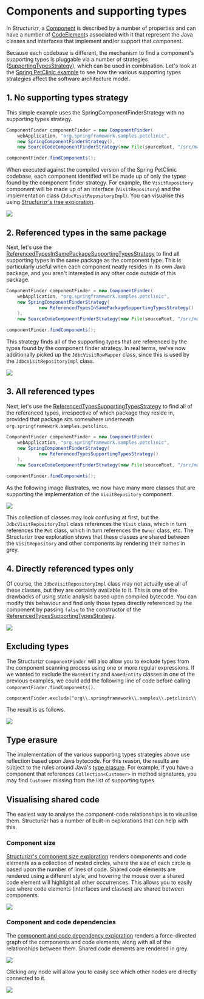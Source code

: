 # Components and supporting types

In Structurizr, a [Component](https://github.com/structurizr/java/blob/master/structurizr-core/src/com/structurizr/model/Component.java) is described by a number of properties and can have a number of [CodeElement](https://github.com/structurizr/java/blob/master/structurizr-core/src/com/structurizr/model/CodeElement.java)s associated with it that represent the Java classes and interfaces that implement and/or support that component.

Because each codebase is different, the mechanism to find a component's supporting types is pluggable via a number of strategies ([SupportingTypesStrategy](https://github.com/structurizr/java-extensions/blob/master/structurizr-analysis/src/com/structurizr/analysis/SupportingTypesStrategy.java)), which can be used in combination.
Let's look at the [Spring PetClinic example](spring-petclinic.md) to see how the various supporting types strategies affect the software architecture model.

## 1. No supporting types strategy

This simple example uses the SpringComponentFinderStrategy with no supporting types strategy.

```java
ComponentFinder componentFinder = new ComponentFinder(
    webApplication, "org.springframework.samples.petclinic",
    new SpringComponentFinderStrategy(),
    new SourceCodeComponentFinderStrategy(new File(sourceRoot, "/src/main/java/"), 150));

componentFinder.findComponents();
```

When executed against the compiled version of the Spring PetClinic codebase, each component identified will be made up of only the types found by the component finder strategy.
For example, the `VisitRepository` component will be made up of an interface (`VisitRepository`) and the implementation class (`JdbcVisitRepositoryImpl`).
You can visualise this using [Structurizr's tree exploration](https://structurizr.com/help/explorations).

![](images/supporting-types-1.png)
 
## 2. Referenced types in the same package

Next, let's use the [ReferencedTypesInSamePackageSupportingTypesStrategy](https://github.com/structurizr/java-extensions/blob/master/structurizr-analysis/src/com/structurizr/analysis/ReferencedTypesInSamePackageSupportingTypesStrategy.java) to find all supporting types in the same package as the component type.
This is particularly useful when each component neatly resides in its own Java package, and you aren't interested in any other code outside of this package.

```java
ComponentFinder componentFinder = new ComponentFinder(
    webApplication, "org.springframework.samples.petclinic",
    new SpringComponentFinderStrategy(
            new ReferencedTypesInSamePackageSupportingTypesStrategy()
    ),
    new SourceCodeComponentFinderStrategy(new File(sourceRoot, "/src/main/java/"), 150));

componentFinder.findComponents();
```

This strategy finds all of the supporting types that are referenced by the types found by the component finder strategy.
In real terms, we've now additionally picked up the `JdbcVisitRowMapper` class, since this is used by the `JdbcVisitRepositoryImpl` class.

![](images/supporting-types-2.png)

## 3. All referenced types

Next, let's use the [ReferencedTypesSupportingTypesStrategy](https://github.com/structurizr/java-extensions/blob/master/structurizr-analysis/src/com/structurizr/analysis/ReferencedTypesSupportingTypesStrategy.java) to find all of the referenced types, irrespective of which package they reside in, provided that package sits somewhere underneath `org.springframework.samples.petclinic`.

```java
ComponentFinder componentFinder = new ComponentFinder(
    webApplication, "org.springframework.samples.petclinic",
    new SpringComponentFinderStrategy(
            new ReferencedTypesSupportingTypesStrategy()
    ),
    new SourceCodeComponentFinderStrategy(new File(sourceRoot, "/src/main/java/"), 150));

componentFinder.findComponents();
```

As the following image illustrates, we now have many more classes that are supporting the implementation of the `VisitRepository` component.

![](images/supporting-types-3.png)

This collection of classes may look confusing at first, but the `JdbcVisitRepositoryImpl` class references the `Visit` class, which in turn references the `Pet` class, which in turn references the `Owner` class, etc.
The Structurizr tree exploration shows that these classes are shared between the `VisitRepository` and other components by rendering their names in grey.

## 4. Directly referenced types only

Of course, the `JdbcVisitRepositoryImpl` class may not actually use all of these classes, but they are certainly available to it.
This is one of the drawbacks of using static analysis based upon compiled bytecode.
You can modify this behaviour and find only those types directly referenced by the component by passing `false` to the constructor of the [ReferencedTypesSupportingTypesStrategy](https://github.com/structurizr/java-extensions/blob/master/structurizr-analysis/src/com/structurizr/analysis/ReferencedTypesSupportingTypesStrategy.java).

![](images/supporting-types-4.png)

## Excluding types

The Structurizr `ComponentFinder` will also allow you to exclude types from the component scanning process using one or more regular expressions.
If we wanted to exclude the `BaseEntity` and `NamedEntity` classes in one of the previous examples, we could add the following line of code before calling `componentFinder.findComponents()`.

```
componentFinder.exclude("org\\.springframework\\.samples\\.petclinic\\.model\\..*Entity");
```

The result is as follows.

![](images/supporting-types-5.png)

## Type erasure

The implementation of the various supporting types strategies above use reflection based upon Java bytecode. For this reason, the results are subject to the rules around Java's [type erasure](https://docs.oracle.com/javase/tutorial/java/generics/erasure.html).
For example, if you have a component that references `Collection<Customer>` in method signatures, you may find `Customer` missing from the list of supporting types.

## Visualising shared code

The easiest way to analyse the component-code relationships is to visualise them.
Structurizr has a number of built-in explorations that can help with this.

### Component size

[Structurizr's component size exploration](https://structurizr.com/share/1/explore/size-circles) renders components and code elements as a collection of nested circles, where the size of each circle is based upon the number of lines of code.
Shared code elements are rendered using a different style, and hovering the mouse over a shared code element will highlight all other occurrences.
This allows you to easily see where code elements (interfaces and classes) are shared between components.

![](images/supporting-types-6.gif)

### Component and code dependencies

The [component and code dependency exploration](https://structurizr.com/share/1/explore/component-and-code-dependencies) renders a force-directed graph of the components and code elements, along with all of the relationships between them. Shared code elements are rendered in grey.

![](images/supporting-types-7.png)

Clicking any node will allow you to easily see which other nodes are directly connected to it.

![](images/supporting-types-8.png)
